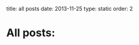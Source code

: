 title: all posts
date: 2013-11-25
type: static
order: 2

# All posts:

<?php includepagelist("posts","offset",0,"cssclass","postlist","sortkey","date","yearheaders",0); ?>

